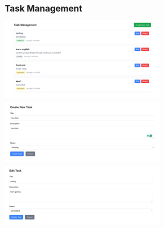# Task Management

![1737371411997](image/README/1737371411997.png)

![1737371450494](image/README/1737371450494.png)

![1737371473464](image/README/1737371473464.png)
